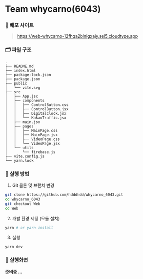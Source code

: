 # Team whycarno(6043)

### 🚀 배포 사이트
> https://web-whycarno-12fhqa2blnigxajy.sel5.cloudtype.app

### 🗂️ 파일 구조
```
.
├── README.md
├── index.html
├── package-lock.json
├── package.json
├── public
│   └── vite.svg
├── src
│   ├── App.jsx
│   ├── components
│   │   ├── ControlButton.css
│   │   ├── ControlButton.jsx
│   │   ├── DigitalClock.jsx
│   │   └── KakaoTraffic.jsx
│   ├── main.jsx
│   ├── pages
│   │   ├── MainPage.css
│   │   ├── MainPage.jsx
│   │   ├── VideoPage.css
│   │   └── VideoPage.jsx
│   └── utils
│       └── firebase.js
├── vite.config.js
└── yarn.lock
```

### 📝 실행 방법
1. Git 클론 및 브랜치 변경
  ```bash
  git clone https://github.com/hdddhdd/whycarno_6043.git
  cd whycarno_6043
  git checkout Web
  cd Web
  ```

2. 개발 환경 세팅 (모듈 설치)
  ```bash
  yarn # or yarn install
  ```

3. 실행
  ```
  yarn dev
  ```

### 📸 실행화면
**준비중 ...**